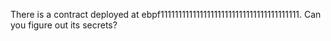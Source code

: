 There is a contract deployed at ebpf111111111111111111111111111111111111111. Can you figure out its secrets?
